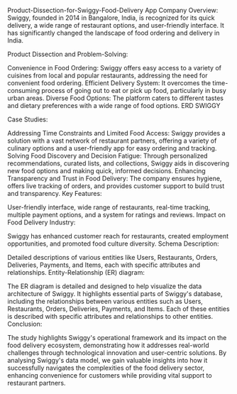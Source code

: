 Product-Dissection-for-Swiggy-Food-Delivery App
Company Overview: Swiggy, founded in 2014 in Bangalore, India, is recognized for its quick delivery, a wide range of restaurant options, and user-friendly interface. It has significantly changed the landscape of food ordering and delivery in India.

Product Dissection and Problem-Solving:

Convenience in Food Ordering: Swiggy offers easy access to a variety of cuisines from local and popular restaurants, addressing the need for convenient food ordering.
Efficient Delivery System: It overcomes the time-consuming process of going out to eat or pick up food, particularly in busy urban areas.
Diverse Food Options: The platform caters to different tastes and dietary preferences with a wide range of food options.
ERD SWIGGY

Case Studies:

Addressing Time Constraints and Limited Food Access: Swiggy provides a solution with a vast network of restaurant partners, offering a variety of culinary options and a user-friendly app for easy ordering and tracking.
Solving Food Discovery and Decision Fatigue: Through personalized recommendations, curated lists, and collections, Swiggy aids in discovering new food options and making quick, informed decisions.
Enhancing Transparency and Trust in Food Delivery: The company ensures hygiene, offers live tracking of orders, and provides customer support to build trust and transparency.
Key Features:

User-friendly interface, wide range of restaurants, real-time tracking, multiple payment options, and a system for ratings and reviews.
Impact on Food Delivery Industry:

Swiggy has enhanced customer reach for restaurants, created employment opportunities, and promoted food culture diversity.
Schema Description:

Detailed descriptions of various entities like Users, Restaurants, Orders, Deliveries, Payments, and Items, each with specific attributes and relationships.
Entity-Relationship (ER) diagram:

The ER diagram is detailed and designed to help visualize the data architecture of Swiggy. It highlights essential parts of Swiggy's database, including the relationships between various entities such as Users, Restaurants, Orders, Deliveries, Payments, and Items. Each of these entities is described with specific attributes and relationships to other entities.
Conclusion:

The study highlights Swiggy's operational framework and its impact on the food delivery ecosystem, demonstrating how it addresses real-world challenges through technological innovation and user-centric solutions.
By analysing Swiggy's data model, we gain valuable insights into how it successfully navigates the complexities of the food delivery sector, enhancing convenience for customers while providing vital support to restaurant partners.

